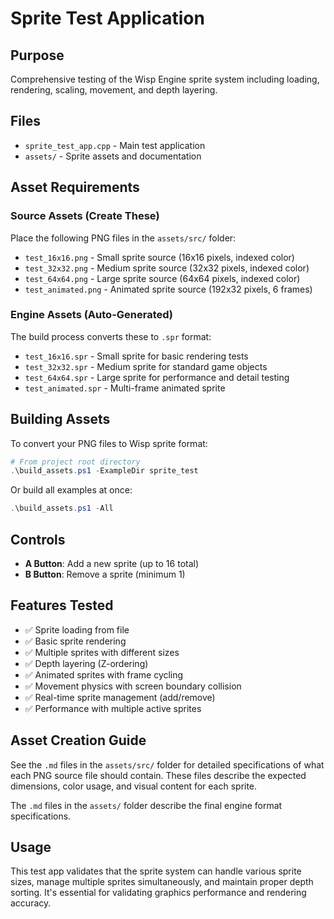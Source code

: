 # Sprite Test Application

## Purpose
Comprehensive testing of the Wisp Engine sprite system including loading, rendering, scaling, movement, and depth layering.

## Files
- `sprite_test_app.cpp` - Main test application
- `assets/` - Sprite assets and documentation

## Asset Requirements

### Source Assets (Create These)
Place the following PNG files in the `assets/src/` folder:
- `test_16x16.png` - Small sprite source (16x16 pixels, indexed color)
- `test_32x32.png` - Medium sprite source (32x32 pixels, indexed color)
- `test_64x64.png` - Large sprite source (64x64 pixels, indexed color)
- `test_animated.png` - Animated sprite source (192x32 pixels, 6 frames)

### Engine Assets (Auto-Generated)
The build process converts these to `.spr` format:
- `test_16x16.spr` - Small sprite for basic rendering tests
- `test_32x32.spr` - Medium sprite for standard game objects
- `test_64x64.spr` - Large sprite for performance and detail testing
- `test_animated.spr` - Multi-frame animated sprite

## Building Assets

To convert your PNG files to Wisp sprite format:

```powershell
# From project root directory
.\build_assets.ps1 -ExampleDir sprite_test
```

Or build all examples at once:
```powershell
.\build_assets.ps1 -All
```

## Controls
- **A Button**: Add a new sprite (up to 16 total)
- **B Button**: Remove a sprite (minimum 1)

## Features Tested
- ✅ Sprite loading from file
- ✅ Basic sprite rendering
- ✅ Multiple sprites with different sizes
- ✅ Depth layering (Z-ordering)
- ✅ Animated sprites with frame cycling
- ✅ Movement physics with screen boundary collision
- ✅ Real-time sprite management (add/remove)
- ✅ Performance with multiple active sprites

## Asset Creation Guide
See the `.md` files in the `assets/src/` folder for detailed specifications of what each PNG source file should contain. These files describe the expected dimensions, color usage, and visual content for each sprite.

The `.md` files in the `assets/` folder describe the final engine format specifications.

## Usage
This test app validates that the sprite system can handle various sprite sizes, manage multiple sprites simultaneously, and maintain proper depth sorting. It's essential for validating graphics performance and rendering accuracy.

